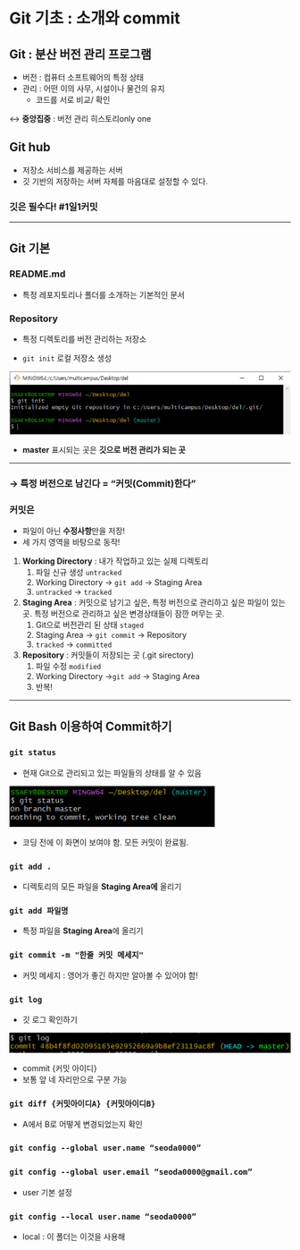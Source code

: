 # Git 기초 : 소개와 commit
## Git : **분산 버전 관리 프로그램**

- 버전 : 컴퓨터 소프트웨어의 특정 상태
- 관리 : 어떤 이의 사무, 시설이나 물건의 유지
    -  코드를 서로 비교/ 확인

↔ **중앙집중** : 버전 관리 히스토리only one

## Git hub

- 저장소 서비스를 제공하는 서버
- 깃 기반의 저장하는 서버 자체를 마음대로 설정할 수 있다.

### 깃은 필수다! #1일1커밋

---

## Git 기본

### README.md
* 특정 레포지토리나 폴더를 소개하는 기본적인 문서

### Repository

* 특정 디렉토리를 버전 관리하는 저장소

* `git init` 로컬 저장소 생성

![Untitled](../images/Git1_1.png)

* **master** 표시되는 곳은 **깃으로 버전 관리가 되는 곳**

---

### → 특정 버전으로 남긴다 = “커밋(Commit)한다”

### 커밋은

- 파일이 아닌 **수정사항**만을 저장!
- 세 가지 영역을 바탕으로 동작!

1. **Working Directory** : 내가 작업하고 있는 실제 디렉토리
    1. 파일 신규 생성 `untracked`
    2. Working Directory → `git add` → Staging Area
    3. `untracked` → `tracked`
2. **Staging Area** : 커밋으로 남기고 싶은, 특정 버전으로 관리하고 싶은 파일이 있는 곳. 특정 버전으로 관리하고 싶은 변경상태들이 잠깐 머무는 곳.
    1. Git으로 버전관리 된 상태 `staged` 
    2. Staging Area → `git commit` → Repository
    3. `tracked` → `committed`
3. **Repository** : 커밋들이 저장되는 곳 (.git sirectory)
    1. 파일 수정 `modified`
    2. Working Directory →`git add` → Staging Area
    3. 반복!

---

## Git Bash 이용하여 Commit하기

### `git status`

- 현재 Git으로 관리되고 있는 파일들의 상태를 알 수 있음

![Untitled](../images/Git1_2.png)

- 코딩 전에 이 화면이 보여야 함. 모든 커밋이 완료됨.

### `git add .`

- 디렉토리의 모든 파일을 **Staging Area에** 올리기

### `git add 파일명`

- 특정 파일을 **Staging Area**에 올리기

### `git commit -m "한줄 커밋 메세지"`

- 커밋 메세지 : 영어가 좋긴 하지만 알아볼 수 있어야 함!

### `git log`

- 깃 로그 확인하기

![Untitled](../images/Git1_3.png)

- commit {커밋 아이디}
- 보통 앞 네 자리만으로 구분 가능


### `git diff {커밋아이디A} {커밋아이디B}`

- A에서 B로 어떻게 변경되었는지 확인

### `git config --global user.name “seoda0000”`

### `git config --global user.email “seoda0000@gmail.com”`

- user 기본 설정

### `git config --local user.name “seoda0000”`

- local : 이 폴더는 이것을 사용해
